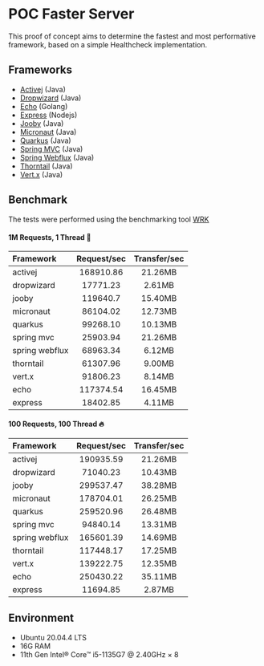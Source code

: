 # POC Faster Server
This proof of concept aims to determine the fastest and most performative framework, based on a simple Healthcheck implementation.

## Frameworks
- [Activej](https://activej.io/) (Java)
- [Dropwizard](https://www.dropwizard.io/) (Java)
- [Echo](https://echo.labstack.com/) (Golang)
- [Express](https://expressjs.com/) (Nodejs)
- [Jooby](https://jooby.io/) (Java)
- [Micronaut](https://micronaut.io/) (Java)
- [Quarkus](https://quarkus.io/) (Java)
- [Spring MVC](https://docs.spring.io/spring-framework/docs/3.2.x/spring-framework-reference/html/mvc.html) (Java)
- [Spring Webflux](https://docs.spring.io/spring-framework/docs/current/reference/html/web-reactive.html) (Java)
- [Thorntail](https://thorntail.io/) (Java)
- [Vert.x](https://vertx.io/) (Java)

## Benchmark
The tests were performed using the benchmarking tool [WRK](https://github.com/wg/wrk)

#### 1M Requests, 1 Thread :rocket:

| Framework     | Request/sec   | Transfer/sec  |
|   :-          |       :-:     |       :-:     |
| activej       | 168910.86     | 21.26MB       |
| dropwizard    | 17771.23      | 2.61MB        |
| jooby         | 119640.7      | 15.40MB       |
| micronaut     | 86104.02      | 12.73MB       |
| quarkus       | 99268.10      | 10.13MB       |
| spring mvc    | 25903.94      | 21.26MB       |
| spring webflux| 68963.34      | 6.12MB        |
| thorntail     | 61307.96      | 9.00MB        |
| vert.x        | 91806.23      | 8.14MB        |
| echo          | 117374.54     | 16.45MB       |
| express       | 18402.85      | 4.11MB        |

#### 100 Requests, 100 Thread :fire:

| Framework     | Request/sec   | Transfer/sec  |
|   :-          |       :-:     |       :-:     |
| activej       | 190935.59     | 21.26MB       |
| dropwizard    | 71040.23      | 10.43MB       |
| jooby         | 299537.47     | 38.28MB       |
| micronaut     | 178704.01     | 26.25MB       |
| quarkus       | 259520.96     | 26.48MB       |
| spring mvc    | 94840.14      | 13.31MB       |
| spring webflux| 165601.39     | 14.69MB       |
| thorntail     | 117448.17     | 17.25MB       |
| vert.x        | 139222.75     | 12.35MB       |
| echo          | 250430.22     | 35.11MB       |
| express       | 11694.85      | 2.87MB        |

## Environment
- Ubuntu 20.04.4 LTS
- 16G RAM
- 11th Gen Intel® Core™ i5-1135G7 @ 2.40GHz × 8 
